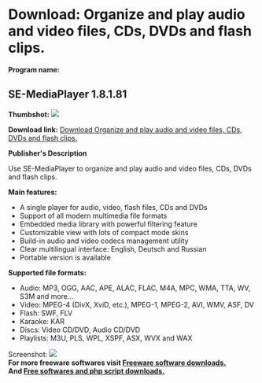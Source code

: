 # Download: Organize and play audio and video files, CDs, DVDs and flash clips.

**Program name:**

## SE-MediaPlayer 1.8.1.81

  
**Thumbshot:** ![](http://www.freewarefiles.com/screenshot/se_mediaplayer_md.jpg)   
  
**Download link:** [Download Organize and play audio and video files, CDs, DVDs and flash clips.](http://freesoftwares.boysofts.com/SE-MediaPlayer_program_55225.html)  
  


**Publisher's Description**  
  


Use SE-MediaPlayer to organize and play audio and video files, CDs, DVDs and flash clips. 

**Main features:**

  * A single player for audio, video, flash files, CDs and DVDs 
  * Support of all modern multimedia file formats 
  * Embedded media library with powerful filtering feature 
  * Customizable view with lots of compact mode skins 
  * Build-in audio and video codecs management utility 
  * Clear multilingual interface: English, Deutsch and Russian 
  * Portable version is available 

**Supported file formats:**

  * Audio: MP3, OGG, AAC, APE, ALAC, FLAC, M4A, MPC, WMA, TTA, WV, S3M and more... 
  * Video: MPEG-4 (DivX, XviD, etc.), MPEG-1, MPEG-2, AVI, WMV, ASF, DV 
  * Flash: SWF, FLV 
  * Karaoke: KAR 
  * Discs: Video CD/DVD, Audio CD/DVD 
  * Playlists: M3U, PLS, WPL, XSPF, ASX, WVX and WAX 

  
  
Screenshot: ![](http://www.freewarefiles.com/screenshot/se_mediaplayer.jpg)   
**For more freeware softwares visit [Freeware software downloads.](http://freesoftwares.boysofts.com/)**   
**And [Free softwares and php script downloads.](http://www.boysofts.com/)**
